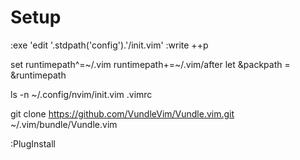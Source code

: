 # Setup

:exe 'edit '.stdpath('config').'/init.vim'
:write ++p

set runtimepath^=~/.vim runtimepath+=~/.vim/after
let &packpath = &runtimepath

ls -n ~/.config/nvim/init.vim .vimrc

git clone https://github.com/VundleVim/Vundle.vim.git ~/.vim/bundle/Vundle.vim

:PlugInstall

